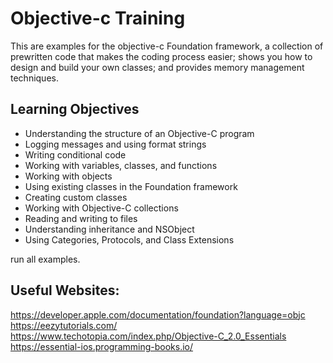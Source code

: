 # Objective-c Training
This are examples for the objective-c Foundation framework, a collection of prewritten code that makes the coding process easier; shows you how to design and build your own classes; and provides memory management techniques.

## Learning Objectives
  - Understanding the structure of an Objective-C program
  - Logging messages and using format strings
  - Writing conditional code
  - Working with variables, classes, and functions
  - Working with objects
  - Using existing classes in the Foundation framework
  - Creating custom classes
  - Working with Objective-C collections
  - Reading and writing to files
  - Understanding inheritance and NSObject
  - Using Categories, Protocols, and Class Extensions
  
  run all examples.


## Useful Websites:

https://developer.apple.com/documentation/foundation?language=objc
https://eezytutorials.com/
https://www.techotopia.com/index.php/Objective-C_2.0_Essentials
https://essential-ios.programming-books.io/

